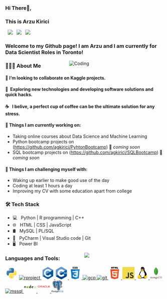 ### Hi There👋, 
### This is Arzu Kirici
<p> 
&nbsp; <a href="https://instagram.com/arzukrc_" target="_blank" rel="noopener noreferrer"><img src="https://img.icons8.com/plasticine/100/000000/instagram-new.png" width="50" /></a>  
&nbsp; <a href="https://linkedin.com/in/arzu-kirici" target="_blank" rel="noopener noreferrer"><img src="https://img.icons8.com/plasticine/100/000000/linkedin.png" width="50" /></a>
&nbsp; <a href="mailto:arzukirici@gmail.com" target="_blank" rel="noopener noreferrer"><img src="https://img.icons8.com/plasticine/100/000000/gmail.png"  width="50" /></a>
</p>

### Welcome to my Github page! I am Arzu and I am currently for Data Scientist Roles in Toronto! 


<img align="right" alt="Coding" width="300" src="https://miro.medium.com/v2/resize:fit:1400/0*yBvA5CnEX3Sd4aod.gif">


<h3> 👨🏻‍💻 About Me </h3>

####  👯 I’m looking to collaborate on Kaggle projects.

#### 🤔 &nbsp;Exploring new technologies and developing software solutions and quick hacks.

#### ☕ &nbsp; I belive, a perfect cup of coffee can be the ultimate solution for any stress. 

#### 🌱 Things I am currently working on: 
- Taking online courses about Data Science and Machine Learning 
- Python bootcamp projects on (https://github.com/agkirici/PyhtonBootcamp) 🚀 *coming soon*
- SQL bootcamp projects on (https://github.com/agkirici/SQLBootcamp) 🚀 *coming soon*

#### :muscle: Things I am challenging myself with:
- Waking up earlier to make good use of the day
- Coding at least 1 hours a day
- Improving my CV with some education apart from college
  
<h3>🛠 Tech Stack</h3>

- 💻 &nbsp; Python | R programming | C++  
- 🌐 &nbsp; HTML | CSS | JavaScript  
- 🛢 &nbsp; MySQL | PL/SQL 
- 🔧 &nbsp; PyCharm | Visual Studio code | Git
- 🖥 &nbsp; Power BI

<img width="50%" align="right" src="https://github-readme-stats.vercel.app/api?username=agkirici&show_icons=true&hide_border=true" />

<h3 align="left">Languages and Tools:</h3>
</a><a href="https://www.python.org" target="_blank" rel="noreferrer"> <img src="https://raw.githubusercontent.com/devicons/devicon/master/icons/python/python-original.svg" alt="python" width="40" height="40"/></a>
</a><a href="https://www.python.org" target="_blank" rel="noreferrer"> <img src="https://www.vectorlogo.zone/logos/r-project/r-project-icon.svg" alt="rproject" width="40" height="40"/></a><a href="https://www.cprogramming.com/" target="_blank" rel="noreferrer"> <img src="https://raw.githubusercontent.com/devicons/devicon/master/icons/c/c-original.svg" alt="c" width="40" height="40"/> </a> <a href="https://www.w3schools.com/cpp/" target="_blank" rel="noreferrer"> <img src="https://raw.githubusercontent.com/devicons/devicon/master/icons/cplusplus/cplusplus-original.svg" alt="cplusplus" width="40" height="40"/> </a> <a href="https://www.w3schools.com/css/" target="_blank" rel="noreferrer"> <img src="https://raw.githubusercontent.com/devicons/devicon/master/icons/css3/css3-original-wordmark.svg" alt="css3" width="40" height="40"/> </a> <a href="https://cloud.google.com" target="_blank" rel="noreferrer"> <img src="https://www.vectorlogo.zone/logos/google_cloud/google_cloud-icon.svg" alt="gcp" width="40" height="40"/> </a> <a href="https://git-scm.com/" target="_blank" rel="noreferrer"> <img src="https://www.vectorlogo.zone/logos/git-scm/git-scm-icon.svg" alt="git" width="40" height="40"/> </a> <a href="https://www.w3.org/html/" target="_blank" rel="noreferrer"> <img src="https://raw.githubusercontent.com/devicons/devicon/master/icons/html5/html5-original-wordmark.svg" alt="html5" width="40" height="40"/> </a> <a href="https://developer.mozilla.org/en-US/docs/Web/JavaScript" target="_blank" rel="noreferrer"> <img src="https://raw.githubusercontent.com/devicons/devicon/master/icons/javascript/javascript-original.svg" alt="javascript" width="40" height="40"/> </a> <a href="https://www.linux.org/" target="_blank" rel="noreferrer"> <img src="https://raw.githubusercontent.com/devicons/devicon/master/icons/linux/linux-original.svg" alt="linux" width="40" height="40"/> </a> <a href="https://www.mongodb.com/" target="_blank" rel="noreferrer"> <img src="https://raw.githubusercontent.com/devicons/devicon/master/icons/mongodb/mongodb-original-wordmark.svg" alt="mongodb" width="40" height="40"/> </a> <a href="https://www.microsoft.com/en-us/sql-server" target="_blank" rel="noreferrer"> <img src="https://www.svgrepo.com/show/303229/microsoft-sql-server-logo.svg" alt="mssql" width="40" height="40"/> </a> <a href="https://nodejs.org" target="_blank" rel="noreferrer"> <img src="https://raw.githubusercontent.com/devicons/devicon/master/icons/nodejs/nodejs-original-wordmark.svg" alt="nodejs" width="40" height="40"/> </a> <a href="https://www.oracle.com/" target="_blank" rel="noreferrer"> <img src="https://raw.githubusercontent.com/devicons/devicon/master/icons/oracle/oracle-original.svg" alt="oracle" width="40" height="40"/> </a> <a href="https://www.postgresql.org" target="_blank" rel="noreferrer"> <img src="https://raw.githubusercontent.com/devicons/devicon/master/icons/postgresql/postgresql-original-wordmark.svg" alt="postgresql" width="40" height="40"/>
